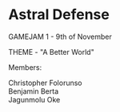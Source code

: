 # Astral Defense

GAMEJAM 1 - 9th of November

THEME - "A Better World"

Members:

Christopher Folorunso
<br>
Benjamin Berta
<br>
Jagunmolu Oke
